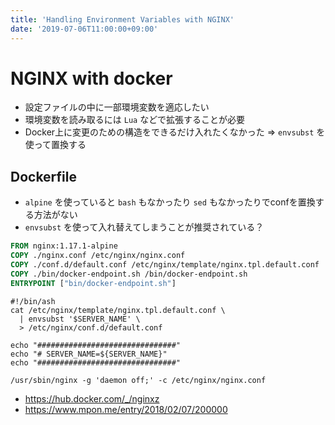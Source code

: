 ```yaml
---
title: 'Handling Environment Variables with NGINX'
date: '2019-07-06T11:00:00+09:00'
---
```


# NGINX with docker

- 設定ファイルの中に一部環境変数を適応したい
- 環境変数を読み取るには `Lua` などで拡張することが必要
- Docker上に変更のための構造をできるだけ入れたくなかった => `envsubst` を使って置換する

## Dockerfile

- `alpine` を使っていると `bash` もなかったり `sed` もなかったりでconfを置換する方法がない
- `envsubst` を使って入れ替えてしまうことが推奨されている？

```dockerfile
FROM nginx:1.17.1-alpine
COPY ./nginx.conf /etc/nginx/nginx.conf
COPY ./conf.d/default.conf /etc/nginx/template/nginx.tpl.default.conf
COPY ./bin/docker-endpoint.sh /bin/docker-endpoint.sh
ENTRYPOINT ["bin/docker-endpoint.sh"]
```

```shell
#!/bin/ash
cat /etc/nginx/template/nginx.tpl.default.conf \
  | envsubst '$SERVER_NAME' \
  > /etc/nginx/conf.d/default.conf

echo "###############################"
echo "# SERVER_NAME=${SERVER_NAME}"
echo "###############################"

/usr/sbin/nginx -g 'daemon off;' -c /etc/nginx/nginx.conf
```

- <https://hub.docker.com/_/nginxz>
- <https://www.mpon.me/entry/2018/02/07/200000>
